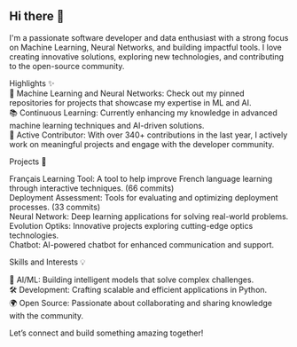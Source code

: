 ## Hi there 👋

I'm a passionate software developer and data enthusiast with a strong focus on Machine Learning, Neural Networks, and building impactful tools. I love creating innovative solutions, exploring new technologies, and contributing to the open-source community.

Highlights ✨  
🔬 Machine Learning and Neural Networks: Check out my pinned repositories for projects that showcase my expertise in ML and AI.   
📚 Continuous Learning: Currently enhancing my knowledge in advanced machine learning techniques and AI-driven solutions.   
🌟 Active Contributor: With over 340+ contributions in the last year, I actively work on meaningful projects and engage with the developer community.   



Projects 🚀   

Français Learning Tool: A tool to help improve French language learning through interactive techniques. (66 commits)  
Deployment Assessment: Tools for evaluating and optimizing deployment processes. (33 commits)  
Neural Network: Deep learning applications for solving real-world problems.  
Evolution Optiks: Innovative projects exploring cutting-edge optics technologies.  
Chatbot: AI-powered chatbot for enhanced communication and support.  

Skills and Interests 💡 

🧠 AI/ML: Building intelligent models that solve complex challenges.  
🛠️ Development: Crafting scalable and efficient applications in Python.  
🌍 Open Source: Passionate about collaborating and sharing knowledge with the community.  


Let’s connect and build something amazing together!  

